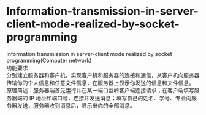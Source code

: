 # Information-transmission-in-server-client-mode-realized-by-socket-programming
Information transmission in server-client mode realized by socket programming(Computer network)  
功能要求  
    分别建立服务器和客户机，实现客户机和服务器的连接和通信，从客户机向服务器传输你的个人信息和任意文件信息，在服务器上显示你发送的信息和文件信息。  
    原理简述：服务器端首先运行并在某一端口监听客户端连接请求；在客户端填写服务器端的 IP 地址和端口号，连接并发送消息；填写自己的姓名、学号、专业向服务器发送，服务器收到消息后，显示出你的全部消息。  
